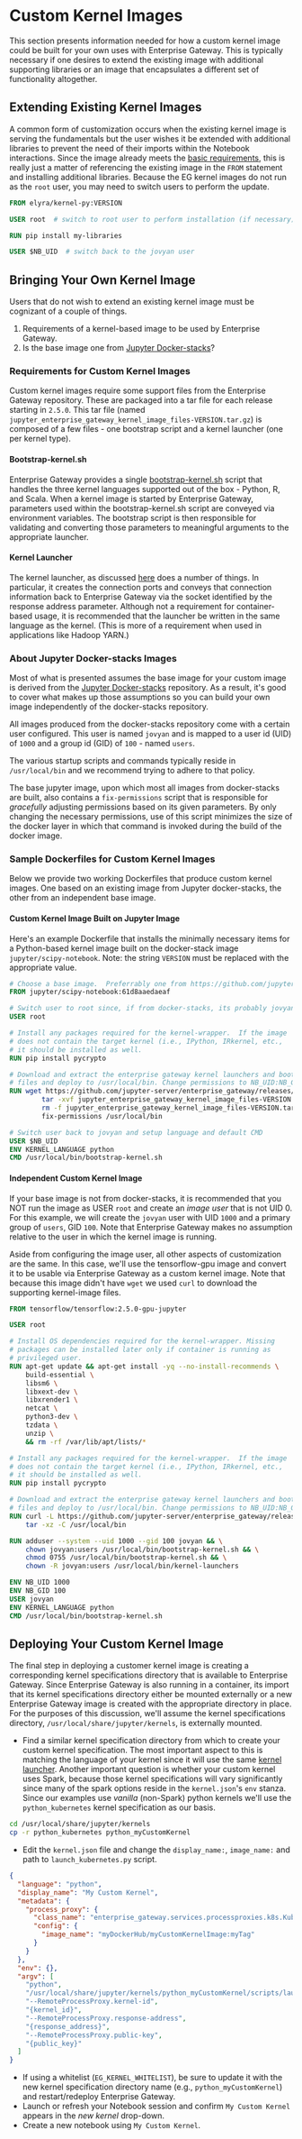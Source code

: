# Custom Kernel Images

This section presents information needed for how a custom kernel image could be built for your own uses with Enterprise Gateway. This is typically necessary if one desires to extend the existing image with additional supporting libraries or an image that encapsulates a different set of functionality altogether.

## Extending Existing Kernel Images

A common form of customization occurs when the existing kernel image is serving the fundamentals but the user wishes it be extended with additional libraries to prevent the need of their imports within the Notebook interactions. Since the image already meets the [basic requirements](#requirements-for-custom-kernel-images), this is really just a matter of referencing the existing image in the `FROM` statement and installing additional libraries. Because the EG kernel images do not run as the `root` user, you may need to switch users to perform the update.

```dockerfile
FROM elyra/kernel-py:VERSION

USER root  # switch to root user to perform installation (if necessary)

RUN pip install my-libraries

USER $NB_UID  # switch back to the jovyan user
```

## Bringing Your Own Kernel Image

Users that do not wish to extend an existing kernel image must be cognizant of a couple of things.

1. Requirements of a kernel-based image to be used by Enterprise Gateway.
2. Is the base image one from [Jupyter Docker-stacks](https://github.com/jupyter/docker-stacks)?

### Requirements for Custom Kernel Images

Custom kernel images require some support files from the Enterprise Gateway repository. These are packaged into a tar file for each release starting in `2.5.0`. This tar file (named `jupyter_enterprise_gateway_kernel_image_files-VERSION.tar.gz`) is composed of a few files - one bootstrap script and a kernel launcher (one per kernel type).

#### Bootstrap-kernel.sh

Enterprise Gateway provides a single [bootstrap-kernel.sh](https://github.com/jupyter-server/enterprise_gateway/blob/master/etc/kernel-launchers/bootstrap/bootstrap-kernel.sh) script that handles the three kernel languages supported out of the box - Python, R, and Scala. When a kernel image is started by Enterprise Gateway, parameters used within the bootstrap-kernel.sh script are conveyed via environment variables. The bootstrap script is then responsible for validating and converting those parameters to meaningful arguments to the appropriate launcher.

#### Kernel Launcher

The kernel launcher, as discussed [here](kernel-launcher.md) does a number of things. In particular, it creates the connection ports and conveys that connection information back to Enterprise Gateway via the socket identified by the response address parameter. Although not a requirement for container-based usage, it is recommended that the launcher be written in the same language as the kernel. (This is more of a requirement when used in applications like Hadoop YARN.)

### About Jupyter Docker-stacks Images

Most of what is presented assumes the base image for your custom image is derived from the [Jupyter Docker-stacks](https://github.com/jupyter/docker-stacks) repository. As a result, it's good to cover what makes up those assumptions so you can build your own image independently of the docker-stacks repository.

All images produced from the docker-stacks repository come with a certain user configured. This user is named `jovyan` and is mapped to a user id (UID) of `1000` and a group id (GID) of `100` - named `users`.

The various startup scripts and commands typically reside in `/usr/local/bin` and we recommend trying to adhere to that policy.

The base jupyter image, upon which most all images from docker-stacks are built, also contains a `fix-permissions` script that is responsible for _gracefully_ adjusting permissions based on its given parameters. By only changing the necessary permissions, use of this script minimizes the size of the docker layer in which that command is invoked during the build of the docker image.

### Sample Dockerfiles for Custom Kernel Images

Below we provide two working Dockerfiles that produce custom kernel images. One based on an existing image from Jupyter docker-stacks, the other from an independent base image.

#### Custom Kernel Image Built on Jupyter Image

Here's an example Dockerfile that installs the minimally necessary items for a Python-based kernel image built on the docker-stack image `jupyter/scipy-notebook`. Note: the string `VERSION` must be replaced with the appropriate value.

```dockerfile
# Choose a base image.  Preferrably one from https://github.com/jupyter/docker-stacks
FROM jupyter/scipy-notebook:61d8aaedaeaf

# Switch user to root since, if from docker-stacks, its probably jovyan
USER root

# Install any packages required for the kernel-wrapper.  If the image
# does not contain the target kernel (i.e., IPython, IRkernel, etc.,
# it should be installed as well.
RUN pip install pycrypto

# Download and extract the enterprise gateway kernel launchers and bootstrap
# files and deploy to /usr/local/bin. Change permissions to NB_UID:NB_GID.
RUN wget https://github.com/jupyter-server/enterprise_gateway/releases/download/vVERSION/jupyter_enterprise_gateway_kernel_image_files-VERSION.tar.gz &&\
        tar -xvf jupyter_enterprise_gateway_kernel_image_files-VERSION.tar.gz -C /usr/local/bin &&\
        rm -f jupyter_enterprise_gateway_kernel_image_files-VERSION.tar.gz &&\
        fix-permissions /usr/local/bin

# Switch user back to jovyan and setup language and default CMD
USER $NB_UID
ENV KERNEL_LANGUAGE python
CMD /usr/local/bin/bootstrap-kernel.sh
```

#### Independent Custom Kernel Image

If your base image is not from docker-stacks, it is recommended that you NOT run the image as USER `root` and create an _image user_ that is not UID 0. For this example, we will create the `jovyan` user with UID `1000` and a primary group of `users`, GID `100`. Note that Enterprise Gateway makes no assumption relative to the user in which the kernel image is running.

Aside from configuring the image user, all other aspects of customization are the same. In this case, we'll use the tensorflow-gpu image and convert it to be usable via Enterprise Gateway as a custom kernel image. Note that because this image didn't have `wget` we used `curl` to download the supporting kernel-image files.

```dockerfile
FROM tensorflow/tensorflow:2.5.0-gpu-jupyter

USER root

# Install OS dependencies required for the kernel-wrapper. Missing
# packages can be installed later only if container is running as
# privileged user.
RUN apt-get update && apt-get install -yq --no-install-recommends \
    build-essential \
    libsm6 \
    libxext-dev \
    libxrender1 \
    netcat \
    python3-dev \
    tzdata \
    unzip \
    && rm -rf /var/lib/apt/lists/*

# Install any packages required for the kernel-wrapper.  If the image
# does not contain the target kernel (i.e., IPython, IRkernel, etc.,
# it should be installed as well.
RUN pip install pycrypto

# Download and extract the enterprise gateway kernel launchers and bootstrap
# files and deploy to /usr/local/bin. Change permissions to NB_UID:NB_GID.
RUN curl -L https://github.com/jupyter-server/enterprise_gateway/releases/download/vVERSION/jupyter_enterprise_gateway_kernel_image_files-VERSION.tar.gz | \
    tar -xz -C /usr/local/bin

RUN adduser --system --uid 1000 --gid 100 jovyan && \
    chown jovyan:users /usr/local/bin/bootstrap-kernel.sh && \
    chmod 0755 /usr/local/bin/bootstrap-kernel.sh && \
    chown -R jovyan:users /usr/local/bin/kernel-launchers

ENV NB_UID 1000
ENV NB_GID 100
USER jovyan
ENV KERNEL_LANGUAGE python
CMD /usr/local/bin/bootstrap-kernel.sh
```

## Deploying Your Custom Kernel Image

The final step in deploying a customer kernel image is creating a corresponding kernel specifications directory that is available to Enterprise Gateway. Since Enterprise Gateway is also running in a container, its import that its kernel specifications directory either be mounted externally or a new Enterprise Gateway image is created with the appropriate directory in place. For the purposes of this discussion, we'll assume the kernel specifications directory, `/usr/local/share/jupyter/kernels`, is externally mounted.

- Find a similar kernel specification directory from which to create your custom kernel specification. The most important aspect to this is matching the language of your kernel since it will use the same [kernel launcher](#kernel-launcher). Another important question is whether your custom kernel uses Spark, because those kernel specifications will vary significantly since many of the spark options reside in the `kernel.json`'s `env` stanza. Since our examples use _vanilla_ (non-Spark) python kernels we'll use the `python_kubernetes` kernel specification as our basis.

```bash
cd /usr/local/share/jupyter/kernels
cp -r python_kubernetes python_myCustomKernel
```

- Edit the `kernel.json` file and change the `display_name:`, `image_name:` and path to `launch_kubernetes.py` script.

```json
{
  "language": "python",
  "display_name": "My Custom Kernel",
  "metadata": {
    "process_proxy": {
      "class_name": "enterprise_gateway.services.processproxies.k8s.KubernetesProcessProxy",
      "config": {
        "image_name": "myDockerHub/myCustomKernelImage:myTag"
      }
    }
  },
  "env": {},
  "argv": [
    "python",
    "/usr/local/share/jupyter/kernels/python_myCustomKernel/scripts/launch_kubernetes.py",
    "--RemoteProcessProxy.kernel-id",
    "{kernel_id}",
    "--RemoteProcessProxy.response-address",
    "{response_address}",
    "--RemoteProcessProxy.public-key",
    "{public_key}"
  ]
}
```

- If using a whitelist (`EG_KERNEL_WHITELIST`), be sure to update it with the new kernel specification directory name (e.g., `python_myCustomKernel`) and restart/redeploy Enterprise Gateway.
- Launch or refresh your Notebook session and confirm `My Custom Kernel` appears in the _new kernel_ drop-down.
- Create a new notebook using `My Custom Kernel`.
